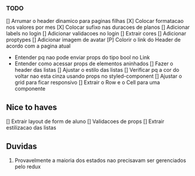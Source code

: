 ### TODO

[] Arrumar o header dinamico para paginas filhas
[X] Colocar formatacao nos valores por mes
[X] Colocar sufixo nas duracoes de planos
[] Adicionar labels no login
[] Adicionar validacoes no login
[] Extrair cores
[] Adicionar proptypes
[] Adicionar imagem de avatar
[P] Colorir o link do Header de acordo com a pagina atual
  - Entender pq nao pode enviar props do tipo bool no Link
  - Entender como acessar props de elementos aninhados
[] Fazer o header das listas
[] Ajustar o estilo das listas
[] Verificar pq a cor do voltar nao esta cinza usando props no styled-component
[] Ajustar o grid para ficar responsivo
[] Extrair o Row e o Cell para uma componente

## Nice to haves
[] Extrair layout de form de aluno
[] Validacoes de props
[] Extrair estilizacao das listas

## Duvidas
1. Provavelmente a maioria dos estados nao precisavam ser gerenciados pelo redux
